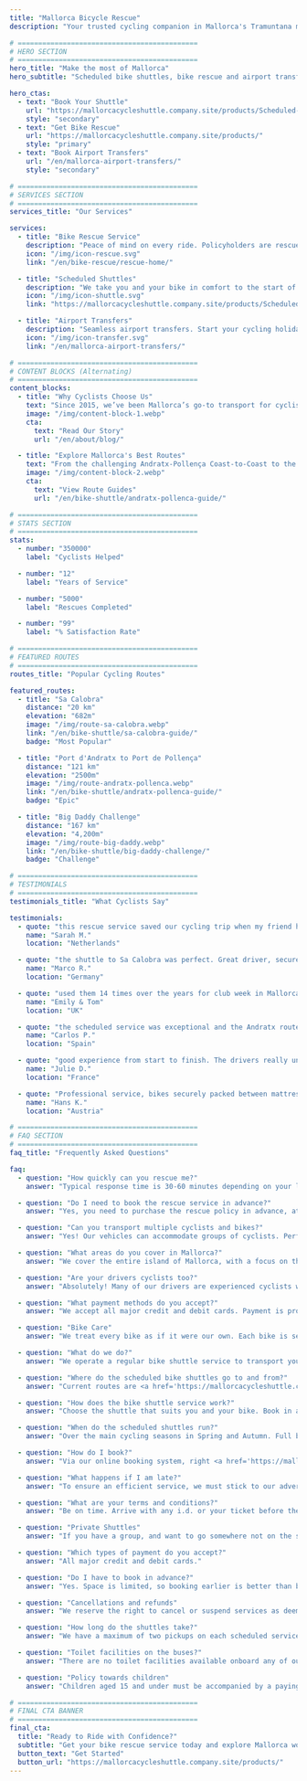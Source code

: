 ```yaml
---
title: "Mallorca Bicycle Rescue"
description: "Your trusted cycling companion in Mallorca's Tramuntana mountains. Bike rescue service, shuttles, and airport transfers for cyclists."

# ============================================
# HERO SECTION
# ============================================
hero_title: "Make the most of Mallorca"
hero_subtitle: "Scheduled bike shuttles, bike rescue and airport transfers by cyclists for cyclists"

hero_ctas:
  - text: "Book Your Shuttle"
    url: "https://mallorcacycleshuttle.company.site/products/Scheduled-Bike-Buses-c15728235"
    style: "secondary"
  - text: "Get Bike Rescue"
    url: "https://mallorcacycleshuttle.company.site/products/"
    style: "primary"
  - text: "Book Airport Transfers"
    url: "/en/mallorca-airport-transfers/"
    style: "secondary"

# ============================================
# SERVICES SECTION
# ============================================
services_title: "Our Services"

services:
  - title: "Bike Rescue Service"
    description: "Peace of mind on every ride. Policyholders are rescued Mallorca-wide if bike or body break down."
    icon: "/img/icon-rescue.svg"
    link: "/en/bike-rescue/rescue-home/"

  - title: "Scheduled Shuttles"
    description: "We take you and your bike in comfort to the start of the iconic one way routes."
    icon: "/img/icon-shuttle.svg"
    link: "https://mallorcacycleshuttle.company.site/products/Scheduled-Bike-Buses-c15728235"

  - title: "Airport Transfers"
    description: "Seamless airport transfers. Start your cycling holiday stress-free from the moment you land."
    icon: "/img/icon-transfer.svg"
    link: "/en/mallorca-airport-transfers/"

# ============================================
# CONTENT BLOCKS (Alternating)
# ============================================
content_blocks:
  - title: "Why Cyclists Choose Us"
    text: "Since 2015, we’ve been Mallorca’s go-to transport for cyclists—running shuttles, handling island-wide rescues, and looking after bikes as if they’re ours. Expect a friendly, reliable team, comfortable buses, and local knowledge you can count on."
    image: "/img/content-block-1.webp"
    cta:
      text: "Read Our Story"
      url: "/en/about/blog/"

  - title: "Explore Mallorca's Best Routes"
    text: "From the challenging Andratx-Pollença Coast-to-Coast to the legendary climbs from the Ports of Sa Calobra and Valldemossa to the quiet lanes of the interior, Mallorca is a world-class cycling paradise. Our comprehensive route guides help you plan your perfect one way rides with detailed maps, elevation profiles, and insider tips."
    image: "/img/content-block-2.webp"
    cta:
      text: "View Route Guides"
      url: "/en/bike-shuttle/andratx-pollenca-guide/"

# ============================================
# STATS SECTION
# ============================================
stats:
  - number: "350000"
    label: "Cyclists Helped"

  - number: "12"
    label: "Years of Service"

  - number: "5000"
    label: "Rescues Completed"

  - number: "99"
    label: "% Satisfaction Rate"

# ============================================
# FEATURED ROUTES
# ============================================
routes_title: "Popular Cycling Routes"

featured_routes:
  - title: "Sa Calobra"
    distance: "20 km"
    elevation: "682m"
    image: "/img/route-sa-calobra.webp"
    link: "/en/bike-shuttle/sa-calobra-guide/"
    badge: "Most Popular"

  - title: "Port d'Andratx to Port de Pollença"
    distance: "121 km"
    elevation: "2500m"
    image: "/img/route-andratx-pollenca.webp"
    link: "/en/bike-shuttle/andratx-pollenca-guide/"
    badge: "Epic"

  - title: "Big Daddy Challenge"
    distance: "167 km"
    elevation: "4,200m"
    image: "/img/route-big-daddy.webp"
    link: "/en/bike-shuttle/big-daddy-challenge/"
    badge: "Challenge"

# ============================================
# TESTIMONIALS
# ============================================
testimonials_title: "What Cyclists Say"

testimonials:
  - quote: "this rescue service saved our cycling trip when my friend had a mechanical issue. Professional, fast, and friendly. Highly recommend!"
    name: "Sarah M."
    location: "Netherlands"

  - quote: "the shuttle to Sa Calobra was perfect. Great driver, secure bike transport, and we started our ride from exactly where we wanted with fresh legs. Worth every cent."
    name: "Marco R."
    location: "Germany"

  - quote: "used them 14 times over the years for club week in Mallorca. Airport transfer and scheduled shuttle to Andratx. The peace of mind alone is worth it. These guys know what they are doing."
    name: "Emily & Tom"
    location: "UK"

  - quote: "the scheduled service was exceptional and the Andratx route made our cycling holiday. Can't wait to come back next year!"
    name: "Carlos P."
    location: "Spain"

  - quote: "good experience from start to finish. The drivers really understand cyclists' needs. Done four trips with them now."
    name: "Julie D."
    location: "France"

  - quote: "Professional service, bikes securely packed between mattresses, and the routes are spectacular. Highly recommended for serious cyclists."
    name: "Hans K."
    location: "Austria"

# ============================================
# FAQ SECTION
# ============================================
faq_title: "Frequently Asked Questions"

faq:
  - question: "How quickly can you rescue me?"
    answer: "Typical response time is 30-60 minutes depending on your location in Mallorca. We have multiple vehicles stationed across the island for fast response."

  - question: "Do I need to book the rescue service in advance?"
    answer: "Yes, you need to purchase the rescue policy in advance, at least the day before use (valid for your entire stay)."

  - question: "Can you transport multiple cyclists and bikes?"
    answer: "Yes! Our vehicles can accommodate groups of cyclists. Perfect for riding groups or cycling clubs."

  - question: "What areas do you cover in Mallorca?"
    answer: "We cover the entire island of Mallorca, with a focus on the Tramuntana mountain region where the best one way routes are. From Andratx to Pollença and everywhere in between."

  - question: "Are your drivers cyclists too?"
    answer: "Absolutely! Many of our drivers are experienced cyclists who know the routes, the challenges, and exactly what you need."

  - question: "What payment methods do you accept?"
    answer: "We accept all major credit and debit cards. Payment is processed securely through the Stripe booking system."

  - question: "Bike Care"
    answer: "We treat every bike as if it were our own. Each bike is securely packed into custom trailers, cushioned between mattresses, ensuring it arrives in the same condition as when it was packed before departure."

  - question: "What do we do?"
    answer: "We operate a regular bike shuttle service to transport you and your bike to the start of Mallorca's iconic one-way bucket list routes. Check out the <a href='https://mallorcacycleshuttle.company.site/products/' target='_blank' rel='noopener noreferrer'>schedule here</a>. We offer a bike and rider rescue service in case of breakdowns. <a href='https://mallorcacycleshuttle.company.site/products/' target='_blank' rel='noopener noreferrer'>Link here</a>. We provide private airport transfers with instant quotes available <a href='/en/mallorca-airport-transfers/'>here</a>."

  - question: "Where do the scheduled bike shuttles go to and from?"
    answer: "Current routes are <a href='https://mallorcacycleshuttle.company.site/products/' target='_blank' rel='noopener noreferrer'>here</a>."

  - question: "How does the bike shuttle service work?"
    answer: "Choose the shuttle that suits you and your bike. Book in advance, as spaces are limited. Arrive at least 15 minutes before departure with proof of ID or your ticket (showing it on your phone is ideal) to get your bike loaded. <a href='https://mallorcacycleshuttle.company.site/products/' target='_blank' rel='noopener noreferrer'>Book here</a>. Enjoy the journey to your destination and love the ride back. Simple, efficient, and essential—turning your day into an unforgettable adventure."

  - question: "When do the scheduled shuttles run?"
    answer: "Over the main cycling seasons in Spring and Autumn. Full bike bus schedule is <a href='https://mallorcacycleshuttle.company.site/products/' target='_blank' rel='noopener noreferrer'>here</a>."

  - question: "How do I book?"
    answer: "Via our online booking system, right <a href='https://mallorcacycleshuttle.company.site/products/' target='_blank' rel='noopener noreferrer'>here</a>."

  - question: "What happens if I am late?"
    answer: "To ensure an efficient service, we must stick to our advertised schedule. Unfortunately, we cannot wait for late passengers, as this affects both our service and other riders. Please arrive at your chosen departure point before the bike packing time listed on your ticket. As your absence may prevent others from booking, we are unable to issue refunds for missed shuttles."

  - question: "What are your terms and conditions?"
    answer: "Be on time. Arrive with any i.d. or your ticket before the bike loading time stated on your ticket. Full Terms and Conditions here."

  - question: "Private Shuttles"
    answer: "If you have a group, and want to go somewhere not on the schedule or at a different time, please <a href='/en/bike-shuttle/private-shuttle-bookings/'>book here</a>."

  - question: "Which types of payment do you accept?"
    answer: "All major credit and debit cards."

  - question: "Do I have to book in advance?"
    answer: "Yes. Space is limited, so booking earlier is better than booking later to avoid disappointment. We also recommend booking your trip for early in your stay, ensuring fresh legs and a reserve day should the weather be bad on your chosen day. <a href='https://mallorcacycleshuttle.company.site/products/' target='_blank' rel='noopener noreferrer'>Book here</a>."

  - question: "Cancellations and refunds"
    answer: "We reserve the right to cancel or suspend services as deemed necessary and without issuing advanced notice. In the event of a shuttle cancellation a full refund for tickets purchased, or transfer to an alternative bus is available. If you wish to change your ticket for another date this may be possible and will be decided on a case to case basis. For full refund and cancellation information, please see the full Terms and Conditions here."

  - question: "How long do the shuttles take?"
    answer: "We have a maximum of two pickups on each scheduled service. An example service to Andratx is as follows: Port de Pollença, start packing bikes at 07:15, then onto Alcudia and start packing bikes at 07:35 with an average arrival time of 09:15 in Andratx, depending on the traffic."

  - question: "Toilet facilities on the buses?"
    answer: "There are no toilet facilities available onboard any of our buses. With a maximum journey time of 90 minutes, it is not normally necessary! Just take care with the amount of liquid you choose to have before and during the journey."

  - question: "Policy towards children"
    answer: "Children aged 15 and under must be accompanied by a paying adult. All seats are priced the same."

# ============================================
# FINAL CTA BANNER
# ============================================
final_cta:
  title: "Ready to Ride with Confidence?"
  subtitle: "Get your bike rescue service today and explore Mallorca worry-free"
  button_text: "Get Started"
  button_url: "https://mallorcacycleshuttle.company.site/products/"
---
```

